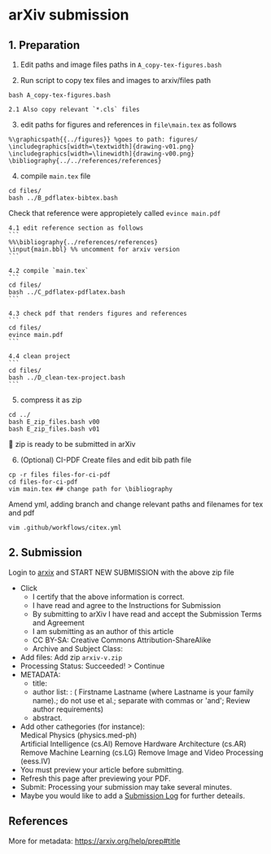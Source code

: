 # arXiv submission
## 1. Preparation
1. Edit paths and image files paths in `A_copy-tex-figures.bash`

2. Run script to copy tex files and images to arxiv/files path
```
bash A_copy-tex-figures.bash
```
	2.1 Also copy relevant `*.cls` files

3. edit paths for figures  and references in `file\main.tex` as follows
```
%\graphicspath{{../figures}} %goes to path: figures/
\includegraphics[width=\textwidth]{drawing-v01.png}
\includegraphics[width=\linewidth]{drawing-v00.png}
\bibliography{../../references/references}
```

4. compile `main.tex` file
```
cd files/
bash ../B_pdflatex-bibtex.bash
```
Check that reference were appropietely called `evince main.pdf`

	4.1 edit reference section as follows
	```
	%%\bibliography{../references/references}
	\input{main.bbl} %% uncomment for arxiv version
	```

	4.2 compile `main.tex`
	```
	cd files/
	bash ../C_pdflatex-pdflatex.bash
	```

	4.3 check pdf that renders figures and references 
	```
	cd files/
	evince main.pdf
	```

	4.4 clean project 
	```
	cd files/
	bash ../D_clean-tex-project.bash
	```

5. compress it as zip 
```
cd ../
bash E_zip_files.bash v00
bash E_zip_files.bash v01
```

:tada: zip is ready to be submitted in arXiv


6. (Optional) CI-PDF
Create files and edit bib path file
```
cp -r files files-for-ci-pdf
cd files-for-ci-pdf
vim main.tex ## change path for \bibliography
```
Amend yml, adding branch and change relevant paths and filenames for tex and pdf
```
vim .github/workflows/citex.yml
```

## 2. Submission
Login to [arxix](https://arxiv.org/login) and START NEW SUBMISSION with the above zip file
* Click
	*  I certify that the above information is correct.   
	*  I have read and agree to the Instructions for Submission   
	*  By submitting to arXiv I have read and accept the Submission Terms and Agreement  
	*  I am submitting as an author of this article  
	*   CC BY-SA: Creative Commons Attribution-ShareAlike  
	* Archive and Subject Class:
* Add files: Add zip `arxiv-v.zip` 
* Processing Status: Succeeded! > Continue
* METADATA:
	* title: 
	* author list: : ( Firstname Lastname (where Lastname is your family name).; do not use et al.; separate with commas or 'and'; Review author requirements)
	* abstract.
* Add other cathegories (for instance):  
	Medical Physics (physics.med-ph)    
	Artificial Intelligence (cs.AI)    Remove
	Hardware Architecture (cs.AR)    Remove
	Machine Learning (cs.LG)    Remove
	Image and Video Processing (eess.IV)  
* You must preview your article before submitting.    
*  Refresh this page after previewing your PDF.   
* Submit: Processing your submission may take several minutes.  
* Maybe you would like to add a [Submission Log](SubmissionLog.md) for further deteails.

## References 
More for metadata: https://arxiv.org/help/prep#title  


